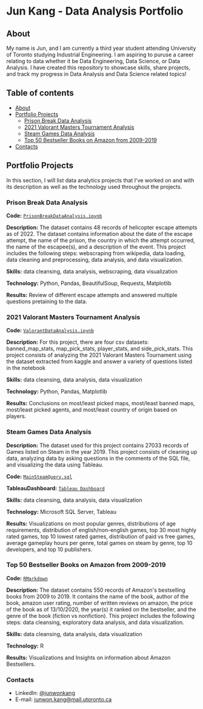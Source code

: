 # Jun Kang - Data Analysis Portfolio

## About 

My name is Jun, and I am currently a third year student attending University of Toronto studying Industrial Engineering. I am aspiring to puruse a career relating to data whether it be Data Engineering, Data Science, or Data Analysis. I have created this repository to showcase skills, share projects, and track my progress in Data Analysis and Data Science related topics!

## Table of contents
- [About](#about)
- [Portfolio Projects](#portfolio-projects)
	+ [Prison Break Data Analysis](#Prison-Break-Data-Analysis)
	+ [2021 Valorant Masters Tournament Analysis](#ValorantDataAnalysis)
	+ [Steam Games Data Analysis](#SteamDataAnalysis)
	+ [Top 50 Bestseller Books on Amazon from 2009-2019](#amazonbooks-EDA)
- [Contacts](#contacts)

## Portfolio Projects
In this section, I will list data analytics projects that I've worked on and with its description as well as the technology used throughout the projects.

### Prison Break Data Analysis
**Code:** [`PrisonBreakDataAnalysis.ipynb`](https://github.com/kangj12/Prison-Break-Data-Analysis/blob/main/PrisonBreakDataAnalysis.ipynb)

**Description:** The dataset contains 48 records of helicopter escape attempts as of 2022. The dataset contains information about the date of the escape attempt, the name of the prison, the country in which the attempt occurred, the name of the escapee(s), and a description of the event. This project includes the following steps: webscraping from wikipedia, data loading, data cleaning and preprocessing, data analysis, and data visualization.

**Skills:** data cleansing, data analysis, webscraping, data visualization

**Technology:** Python, Pandas, BeautifulSoup, Requests, Matplotlib

**Results:** Review of different escape attempts and answered multiple questions pretaining to the data.

### 2021 Valorant Masters Tournament Analysis
**Code:** [`ValorantDataAnalysis.ipynb`](https://github.com/kangj12/ValorantDataAnalysis/blob/main/ValorantDataAnalysis.ipynb)

**Description:** For this project, there are four csv datasets: banned_map_stats, map_pick_stats, player_stats, and side_pick_stats. This project consists of analyzing the 2021 Valorant Masters Tournament using the dataset extracted from kaggle and answer a variety of questions listed in the notebook

**Skills:** data cleansing, data analysis, data visualization

**Technology:** Python, Pandas, Matplotlib

**Results:** Conclusions on most/least picked maps, most/least banned maps, most/least picked agents, and most/least country of origin based on players.

### Steam Games Data Analysis
**Description:** The dataset used for this project contains 27033 records of Games listed on Steam in the year 2019. This project consists of cleaning up data, analyzing data by asking questions in the comments of the SQL file, and visualizing the data using Tableau.

**Code:** [`MainSteamQuery.sql`](https://github.com/kangj12/SteamDataAnalysis/blob/main/MainSteamQuery.sql)

**TableauDashboard:** [`Tableau Dashboard`](https://public.tableau.com/app/profile/jun.kang/viz/SteamGameDashboard/Distributions?publish=yes)

**Skills:** data cleansing, data analysis, data visualization

**Technology:** Microsoft SQL Server, Tableau

**Results:** Visualizations on most popular genres, distributions of age requirements, distribution of english/non-english games, top 30 most highly rated games, top 10 lowest rated games, distribution of paid vs free games, average gameplay hours per genre, total games on steam by genre, top 10 developers, and top 10 publishers.

### Top 50 Bestseller Books on Amazon from 2009-2019
**Code:** [`RMarkdown`](http://htmlpreview.github.io/?https://github.com/kangj12/amazonbooks-EDA/blob/main/AmazonBooksEDA.html)

**Description:** The dataset contains 550 records of Amazon's bestselling books from 2009 to 2019. It contains the name of the book, author of the book, amazon user rating, number of written reviews on amazon, the price of the book as of 13/10/2020, the year(s) it ranked on the bestseller, and the genre of the book (fiction vs nonfiction). This project includes the following steps: data cleansing, exploratory data analysis, and data visualization.

**Skills:** data cleansing, data analysis, data visualization

**Technology:** R

**Results:** Visualizations and Insights on information about Amazon Bestsellers.


### Contacts
- LinkedIn: [@junwonkang](https://www.linkedin.com/in/junwonkang/)
- E-mail: junwon.kang@mail.utoronto.ca
